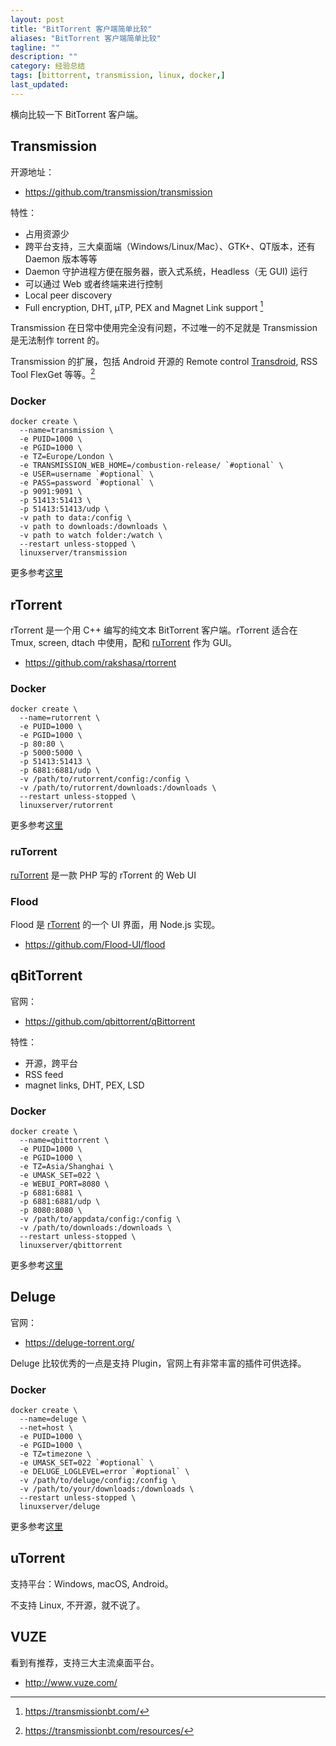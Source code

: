 ```yaml
---
layout: post
title: "BitTorrent 客户端简单比较"
aliases: "BitTorrent 客户端简单比较"
tagline: ""
description: ""
category: 经验总结
tags: [bittorrent, transmission, linux, docker,]
last_updated:
---
```


横向比较一下 BitTorrent 客户端。

## Transmission
开源地址：

- <https://github.com/transmission/transmission>

特性：

- 占用资源少
- 跨平台支持，三大桌面端（Windows/Linux/Mac）、GTK+、QT版本，还有 Daemon 版本等等
- Daemon 守护进程方便在服务器，嵌入式系统，Headless（无 GUI) 运行
- 可以通过 Web 或者终端来进行控制
- Local peer discovery
- Full encryption, DHT, µTP, PEX and Magnet Link support [^1]

Transmission 在日常中使用完全没有问题，不过唯一的不足就是 Transmission 是无法制作 torrent 的。

[^1]: <https://transmissionbt.com/>

Transmission 的扩展，包括 Android 开源的 Remote control [Transdroid](http://www.transdroid.org/), RSS Tool FlexGet 等等。[^trans]

[^trans]: <https://transmissionbt.com/resources/>

### Docker

	docker create \
	  --name=transmission \
	  -e PUID=1000 \
	  -e PGID=1000 \
	  -e TZ=Europe/London \
	  -e TRANSMISSION_WEB_HOME=/combustion-release/ `#optional` \
	  -e USER=username `#optional` \
	  -e PASS=password `#optional` \
	  -p 9091:9091 \
	  -p 51413:51413 \
	  -p 51413:51413/udp \
	  -v path to data:/config \
	  -v path to downloads:/downloads \
	  -v path to watch folder:/watch \
	  --restart unless-stopped \
	  linuxserver/transmission

更多参考[这里](https://hub.docker.com/r/linuxserver/transmission)

## rTorrent
rTorrent 是一个用 C++ 编写的纯文本 BitTorrent 客户端。rTorrent 适合在 Tmux, screen, dtach 中使用，配和 [ruTorrent](https://github.com/Novik/ruTorrent/) 作为 GUI。

- <https://github.com/rakshasa/rtorrent>

### Docker

	docker create \
	  --name=rutorrent \
	  -e PUID=1000 \
	  -e PGID=1000 \
	  -p 80:80 \
	  -p 5000:5000 \
	  -p 51413:51413 \
	  -p 6881:6881/udp \
	  -v /path/to/rutorrent/config:/config \
	  -v /path/to/rutorrent/downloads:/downloads \
	  --restart unless-stopped \
	  linuxserver/rutorrent

更多参考[这里](https://hub.docker.com/r/linuxserver/rutorrent)

### ruTorrent
[ruTorrent](https://github.com/Novik/ruTorrent) 是一款 PHP 写的 rTorrent 的 Web UI

### Flood
Flood 是 [rTorrent](https://github.com/rakshasa/rtorrent) 的一个 UI 界面，用 Node.js 实现。

- <https://github.com/Flood-UI/flood>

## qBitTorrent
官网：

- <https://github.com/qbittorrent/qBittorrent>

特性：

- 开源，跨平台
- RSS feed
- magnet links, DHT, PEX, LSD

### Docker

	docker create \
	  --name=qbittorrent \
	  -e PUID=1000 \
	  -e PGID=1000 \
	  -e TZ=Asia/Shanghai \
	  -e UMASK_SET=022 \
	  -e WEBUI_PORT=8080 \
	  -p 6881:6881 \
	  -p 6881:6881/udp \
	  -p 8080:8080 \
	  -v /path/to/appdata/config:/config \
	  -v /path/to/downloads:/downloads \
	  --restart unless-stopped \
	  linuxserver/qbittorrent

更多参考[这里](https://hub.docker.com/r/linuxserver/qbittorrent/)

## Deluge
官网：

- <https://deluge-torrent.org/>

Deluge 比较优秀的一点是支持 Plugin，官网上有非常丰富的插件可供选择。

### Docker

	docker create \
	  --name=deluge \
	  --net=host \
	  -e PUID=1000 \
	  -e PGID=1000 \
	  -e TZ=timezone \
	  -e UMASK_SET=022 `#optional` \
	  -e DELUGE_LOGLEVEL=error `#optional` \
	  -v /path/to/deluge/config:/config \
	  -v /path/to/your/downloads:/downloads \
	  --restart unless-stopped \
	  linuxserver/deluge

更多参考[这里](https://hub.docker.com/r/linuxserver/deluge/)

## uTorrent

支持平台：Windows, macOS, Android。

不支持 Linux, 不开源，就不说了。

## VUZE
看到有推荐，支持三大主流桌面平台。

- <http://www.vuze.com/>
